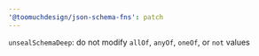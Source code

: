 ```yaml
---
'@toomuchdesign/json-schema-fns': patch
---
```


`unsealSchemaDeep`: do not modify `allOf`, `anyOf`, `oneOf`, or `not` values
